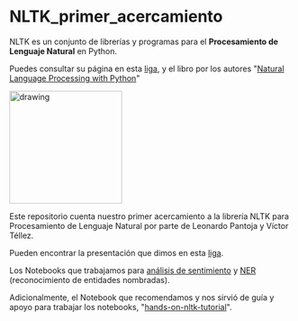 # NLTK_primer_acercamiento
NLTK es un conjunto de librerías y programas para el **Procesamiento de Lenguaje Natural** en Python.

Puedes consultar su página en esta [liga](https://www.nltk.org/), y el libro por los autores "[Natural Language Processing with Python](https://www.nltk.org/book/)"

<img src="https://miro.medium.com/v2/resize:fit:1184/format:webp/1*YM2HXc7f4v02pZBEO8h-qw.png" alt="drawing" width="200"/>

Este repositorio cuenta nuestro primer acercamiento a la librería NLTK para Procesamiento de Lenguaje Natural por parte de Leonardo Pantoja y Víctor Téllez.

Pueden encontrar la presentación que dimos en esta [liga](docs/NLTK.pptx).

Los Notebooks que trabajamos para [análisis de sentimiento](docs/NLTK_analisis_sentimientos.ipynb) y [NER](docs/NLTK_NER.ipynb) (reconocimiento de entidades nombradas).

Adicionalmente, el Notebook que recomendamos y nos sirvió de guía y apoyo para trabajar los notebooks, "[hands-on-nltk-tutorial](https://github.com/hb20007/hands-on-nltk-tutorial.git)".